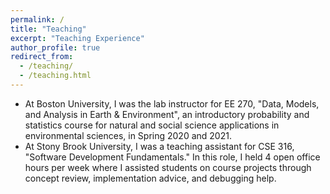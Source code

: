 ```yaml
---
permalink: /
title: "Teaching"
excerpt: "Teaching Experience"
author_profile: true
redirect_from:
  - /teaching/
  - /teaching.html
---
```


* At Boston University, I was the lab instructor for EE 270, "Data, Models, and Analysis in Earth & Environment", an introductory probability and statistics course for natural and social science applications in environmental sciences, in Spring 2020 and 2021.
* At Stony Brook University, I was a teaching assistant for CSE 316, "Software Development Fundamentals." In this role, I held 4 open office hours per week where I assisted students on course projects through concept review, implementation advice, and debugging help. 

